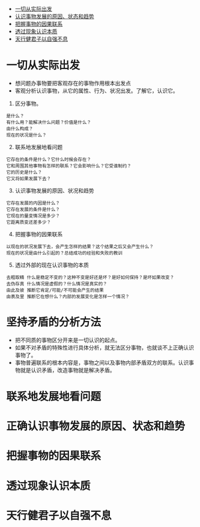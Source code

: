 * [一切从实际出发](#一切从实际出发)
* [认识事物发展的原因、状态和趋势](#认识事物发展的原因、状态和趋势)
* [把握事物的因果联系](#把握事物的因果联系)
* [透过现象认识本质](#透过现象认识本质)
* [天行健君子以自强不息](#天行健君子以自强不息)

# 一切从实际出发
- 想问题办事物要把客观存在的事物作用根本出发点
- 客观分析认识事物，从它的属性、行为、状况出发。了解它，认识它。
 
1. 区分事物。 
```
是什么？
有什么用？能解决什么问题？价值是什么？
由什么构成？
现在的状况是什么？
```
2. 联系地发展地看问题
```
它存在的条件是什么？它什么时候会存在？
它和周围其他事物有怎样的联系？它会影响什么？它受谁制约？
它的历史是什么？
它又将如果发展下去？
```
3. 认识事物发展的原因、状况和趋势
```
它存在发展的内因是什么？
它存在发展的条件是什么？
它现在的量变情况是多少？
它距离质变还差多少？
```
4. 把握事物的因果联系
```
以现在的状况发展下去，会产生怎样的结果？这个结果之后又会产生什么？
现在的状况是由什么引起的？总结成功的经验和失败的教训
```
5. 透过外部的现在认识事物的本质
```
去粗取精 什么是稳定不变的？这种不变是好还是坏？是好如何保持？是坏如果改变？
去伪存真 什么情况是虚假的？什么情况是真实的？
由此及彼 推断它肯定/可能/不可能会产生的结果
由表及里 推断它在想什么？内部的发展变化是怎样一个情况？
```
# 坚持矛盾的分析方法
* 把不同质的事物区分开来是一切认识的起点。
* 如果不对矛盾的特殊性进行具体分析，就无法区分事物，也就谈不上正确认识事物了。
* 事物普遍联系的根本内容是，事物之间以及事物内部矛盾双方的联系。认识事物就是认识矛盾，改造事物就是解决矛盾。
# 联系地发展地看问题
# 正确认识事物发展的原因、状态和趋势
# 把握事物的因果联系
# 透过现象认识本质
# 天行健君子以自强不息
